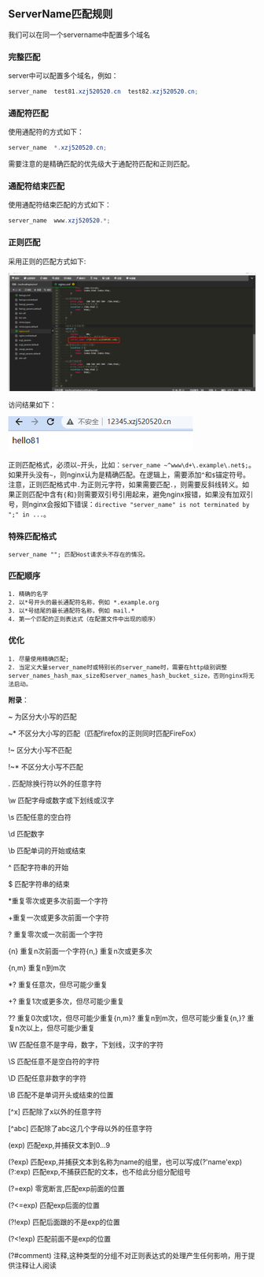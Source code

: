 ## ServerName匹配规则

我们可以在同一个servername中配置多个域名

### 完整匹配

server中可以配置多个域名，例如：

```java
server_name  test81.xzj520520.cn  test82.xzj520520.cn;
```

### 通配符匹配

使用通配符的方式如下：

```java
server_name  *.xzj520520.cn;
```

需要注意的是精确匹配的优先级大于通配符匹配和正则匹配。

### 通配符结束匹配

使用通配符结束匹配的方式如下：

```java
server_name  www.xzj520520.*;
```

### 正则匹配

采用正则的匹配方式如下:

![image-20220430170058418](imgs.assets/image-20220430170058418.png)

访问结果如下：

![image-20220430170141303](imgs.assets/image-20220430170141303.png)

正则匹配格式，必须以`~`开头，比如：`server_name ~^www\d+\.example\.net$;`。如果开头没有`~`，则nginx认为是精确匹配。在逻辑上，需要添加`^`和`$`锚定符号。注意，正则匹配格式中`.`为正则元字符，如果需要匹配`.`，则需要反斜线转义。如果正则匹配中含有`{`和`}`则需要双引号引用起来，避免nginx报错，如果没有加双引号，则nginx会报如下错误：`directive "server_name" is not terminated by ";" in ...`。 

### 特殊匹配格式

```shell
server_name ""; 匹配Host请求头不存在的情况。
```

### 匹配顺序

```shell
1. 精确的名字
2. 以*号开头的最长通配符名称，例如 *.example.org
3. 以*号结尾的最长通配符名称，例如 mail.*
4. 第一个匹配的正则表达式（在配置文件中出现的顺序）
```

### 优化

```shell
1. 尽量使用精确匹配;
2. 当定义大量server_name时或特别长的server_name时，需要在http级别调整server_names_hash_max_size和server_names_hash_bucket_size，否则nginx将无法启动。
```

**附录**：

~  为区分大小写的匹配

~*  不区分大小写的匹配（匹配firefox的正则同时匹配FireFox）

!~  区分大小写不匹配

!~* 不区分大小写不匹配

.   匹配除换行符以外的任意字符

\w  匹配字母或数字或下划线或汉字

\s   匹配任意的空白符

\d   匹配数字

\b   匹配单词的开始或结束

^   匹配字符串的开始

$   匹配字符串的结束

*重复零次或更多次前面一个字符

+重复一次或更多次前面一个字符

?   重复零次或一次前面一个字符

{n}  重复n次前面一个字符{n,}     重复n次或更多次

{n,m} 重复n到m次

*?  重复任意次，但尽可能少重复

+?  重复1次或更多次，但尽可能少重复

??  重复0次或1次，但尽可能少重复{n,m}?     重复n到m次，但尽可能少重复{n,}? 重复n次以上，但尽可能少重复

\W   匹配任意不是字母，数字，下划线，汉字的字符

\S   匹配任意不是空白符的字符

\D   匹配任意非数字的字符

\B   匹配不是单词开头或结束的位置

[^x]  匹配除了x以外的任意字符

[^abc] 匹配除了abc这几个字母以外的任意字符

(exp) 匹配exp,并捕获文本到0...9

(?<name>exp) 匹配exp,并捕获文本到名称为name的组里，也可以写成(?'name'exp)(?:exp) 匹配exp,不捕获匹配的文本，也不给此分组分配组号

(?=exp) 零宽断言,匹配exp前面的位置

(?<=exp) 匹配exp后面的位置

(?!exp) 匹配后面跟的不是exp的位置

(?<!exp) 匹配前面不是exp的位置

(?#comment)    注释,这种类型的分组不对正则表达式的处理产生任何影响，用于提供注释让人阅读
